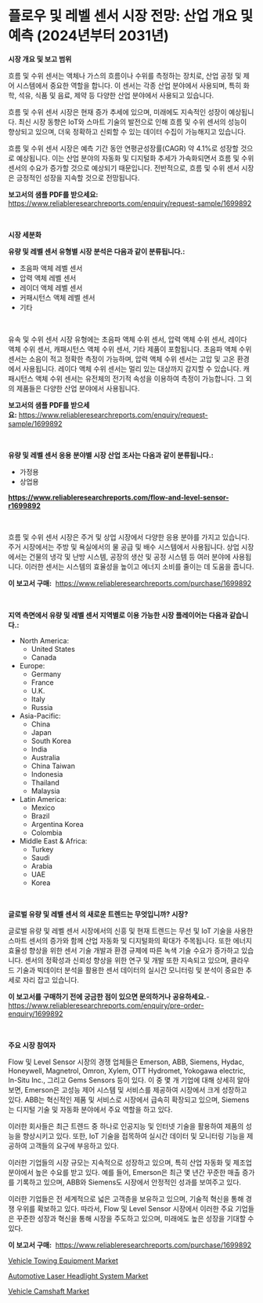 <p><h1>플로우 및 레벨 센서 시장 전망: 산업 개요 및 예측 (2024년부터 2031년)</h1></p><p><strong>시장 개요 및 보고 범위</strong></p>
<p><p>흐름 및 수위 센서는 액체나 가스의 흐름이나 수위를 측정하는 장치로, 산업 공정 및 제어 시스템에서 중요한 역할을 합니다. 이 센서는 각종 산업 분야에서 사용되며, 특히 화학, 석유, 식품 및 음료, 제약 등 다양한 산업 분야에서 사용되고 있습니다.</p><p>흐름 및 수위 센서 시장은 현재 증가 추세에 있으며, 미래에도 지속적인 성장이 예상됩니다. 최신 시장 동향은 IoT와 스마트 기술의 발전으로 인해 흐름 및 수위 센서의 성능이 향상되고 있으며, 더욱 정확하고 신뢰할 수 있는 데이터 수집이 가능해지고 있습니다.</p><p>흐름 및 수위 센서 시장은 예측 기간 동안 연평균성장률(CAGR) 약 4.1%로 성장할 것으로 예상됩니다. 이는 산업 분야의 자동화 및 디지털화 추세가 가속화되면서 흐름 및 수위 센서의 수요가 증가할 것으로 예상되기 때문입니다. 전반적으로, 흐름 및 수위 센서 시장은 긍정적인 성장을 지속할 것으로 전망됩니다.</p></p>
<p><strong>보고서의 샘플 PDF를 받으세요:</strong> <a href="https://www.reliableresearchreports.com/enquiry/request-sample/1699892">https://www.reliableresearchreports.com/enquiry/request-sample/1699892</a></p>
<p>&nbsp;</p>
<p><strong>시장 세분화</strong></p>
<p><strong>유량 및 레벨 센서 유형별 시장 분석은 다음과 같이 분류됩니다.:</strong></p>
<p><ul><li>초음파 액체 레벨 센서</li><li>압력 액체 레벨 센서</li><li>레이더 액체 레벨 센서</li><li>커패시턴스 액체 레벨 센서</li><li>기타</li></ul></p>
<p>&nbsp;</p>
<p><p>유속 및 수위 센서 시장 유형에는 초음파 액체 수위 센서, 압력 액체 수위 센서, 레이다 액체 수위 센서, 캐패시턴스 액체 수위 센서, 기타 제품이 포함됩니다. 초음파 액체 수위 센서는 소음이 적고 정확한 측정이 가능하며, 압력 액체 수위 센서는 고압 및 고온 환경에서 사용됩니다. 레이다 액체 수위 센서는 멀리 있는 대상까지 감지할 수 있습니다. 캐패시턴스 액체 수위 센서는 유전체의 전기적 속성을 이용하여 측정이 가능합니다. 그 외의 제품들은 다양한 산업 분야에서 사용됩니다.</p></p>
<p><strong>보고서의 샘플 PDF를 받으세요:</strong>&nbsp;<a href="https://www.reliableresearchreports.com/enquiry/request-sample/1699892">https://www.reliableresearchreports.com/enquiry/request-sample/1699892</a></p>
<p>&nbsp;</p>
<p><strong> 유량 및 레벨 센서 응용 분야별 시장 산업 조사는 다음과 같이 분류됩니다.:</strong></p>
<p><ul><li>가정용</li><li>상업용</li></ul></p>
<p><strong><a href="https://www.reliableresearchreports.com/flow-and-level-sensor-r1699892">https://www.reliableresearchreports.com/flow-and-level-sensor-r1699892</a></strong></p>
<p>&nbsp;</p>
<p><p>흐름 및 수위 센서 시장은 주거 및 상업 시장에서 다양한 응용 분야를 가지고 있습니다. 주거 시장에서는 주방 및 욕실에서의 물 공급 및 배수 시스템에서 사용됩니다. 상업 시장에서는 건물의 냉각 및 난방 시스템, 공장의 생산 및 공정 시스템 등 여러 분야에 사용됩니다. 이러한 센서는 시스템의 효율성을 높이고 에너지 소비를 줄이는 데 도움을 줍니다.</p></p>
<p><strong>이 보고서 구매:</strong>&nbsp; <a href="https://www.reliableresearchreports.com/purchase/1699892">https://www.reliableresearchreports.com/purchase/1699892</a></p>
<p>&nbsp;</p>
<p><strong>지역 측면에서 유량 및 레벨 센서 지역별로 이용 가능한 시장 플레이어는 다음과 같습니다.:</strong></p>
<p><ul>
    <li>
        North America:
        <ul>
            <li>United States</li>
            <li>Canada</li>
        </ul>
    </li>
    <li>
        Europe:
        <ul>
            <li>Germany</li>
            <li>France</li>
            <li>U.K.</li>
            <li>Italy</li>
            <li>Russia</li>
        </ul>
    </li>
    <li>
        Asia-Pacific:
        <ul>
            <li>China</li>
            <li>Japan</li>
            <li>South Korea</li>
            <li>India</li>
            <li>Australia</li>
            <li>China Taiwan</li>
            <li>Indonesia</li>
            <li>Thailand</li>
            <li>Malaysia</li>
        </ul>
    </li>
    <li>
        Latin America:
        <ul>
            <li>Mexico</li>
            <li>Brazil</li>
            <li>Argentina Korea</li>
            <li>Colombia</li>
        </ul>
    </li>
    <li>
        Middle East & Africa:
        <ul>
            <li>Turkey</li>
            <li>Saudi</li>
            <li>Arabia</li>
            <li>UAE</li>
            <li>Korea</li>
        </ul>
    </li>
    </ul></p>
<p>&nbsp;</p>
<p><strong>글로벌 유량 및 레벨 센서 의 새로운 트렌드는 무엇입니까? 시장?</strong></p>
<p><p>글로벌 유량 및 레벨 센서 시장에서의 신흥 및 현재 트렌드는 무선 및 IoT 기술을 사용한 스마트 센서의 증가와 함께 산업 자동화 및 디지털화의 확대가 주목됩니다. 또한 에너지 효율성 향상을 위한 센서 기술 개발과 환경 규제에 따른 녹색 기술 수요가 증가하고 있습니다. 센서의 정확성과 신뢰성 향상을 위한 연구 및 개발 또한 지속되고 있으며, 클라우드 기술과 빅데이터 분석을 활용한 센서 데이터의 실시간 모니터링 및 분석이 중요한 추세로 자리 잡고 있습니다.</p></p>
<p><strong>이 보고서를 구매하기 전에 궁금한 점이 있으면 문의하거나 공유하세요.</strong>- <a href="https://www.reliableresearchreports.com/enquiry/pre-order-enquiry/1699892">https://www.reliableresearchreports.com/enquiry/pre-order-enquiry/1699892</a></p>
<p>&nbsp;</p>
<p><strong>주요 시장 참여자</strong></p>
<p><p>Flow 및 Level Sensor 시장의 경쟁 업체들은 Emerson, ABB, Siemens, Hydac, Honeywell, Magnetrol, Omron, Xylem, OTT Hydromet, Yokogawa electric, In-Situ Inc., 그리고 Gems Sensors 등이 있다. 이 중 몇 개 기업에 대해 상세히 알아보면, Emerson은 고성능 제어 시스템 및 서비스를 제공하여 시장에서 크게 성장하고 있다. ABB는 혁신적인 제품 및 서비스로 시장에서 급속히 확장되고 있으며, Siemens는 디지털 기술 및 자동화 분야에서 주요 역할을 하고 있다.</p><p>이러한 회사들은 최근 트렌드 중 하나로 인공지능 및 인터넷 기술을 활용하여 제품의 성능을 향상시키고 있다. 또한, IoT 기술을 접목하여 실시간 데이터 및 모니터링 기능을 제공하여 고객들의 요구에 부응하고 있다.</p><p>이러한 기업들의 시장 규모는 지속적으로 성장하고 있으며, 특히 산업 자동화 및 제조업 분야에서 높은 수요를 받고 있다. 예를 들어, Emerson은 최근 몇 년간 꾸준한 매출 증가를 기록하고 있으며, ABB와 Siemens도 시장에서 안정적인 성과를 보여주고 있다.</p><p>이러한 기업들은 전 세계적으로 넓은 고객층을 보유하고 있으며, 기술적 혁신을 통해 경쟁 우위를 확보하고 있다. 따라서, Flow 및 Level Sensor 시장에서 이러한 주요 기업들은 꾸준한 성장과 혁신을 통해 시장을 주도하고 있으며, 미래에도 높은 성장을 기대할 수 있다.</p></p>
<p><strong>이 보고서 구매:</strong>&nbsp;&nbsp;<a href="https://www.reliableresearchreports.com/purchase/1699892">https://www.reliableresearchreports.com/purchase/1699892</a></p>
<p><p><a href="https://www.linkedin.com/pulse/vehicle-towing-equipment-market-size-examines-its-scope-primary-g2xuc?trackingId=SuYLRSzCahHvKjmHLuVRBw%3D%3D">Vehicle Towing Equipment Market</a></p><p><a href="https://www.linkedin.com/pulse/automotive-laser-headlight-system-market-size-growth-segmentation-uttkc?trackingId=u8YUSFjrgKSlbg6GsDygOA%3D%3D">Automotive Laser Headlight System Market</a></p><p><a href="https://www.linkedin.com/pulse/vehicle-camshaft-market-size-share-global-analysis-report-nzalc?trackingId=Fp7z1gKXf1nX5G7BdmC3Vg%3D%3D">Vehicle Camshaft Market</a></p></p>